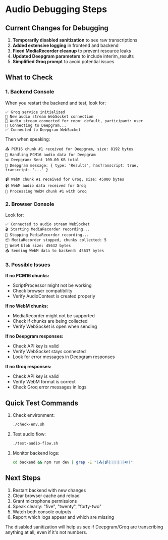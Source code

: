 # Audio Debugging Steps

## Current Changes for Debugging

1. **Temporarily disabled sanitization** to see raw transcriptions
2. **Added extensive logging** in frontend and backend
3. **Fixed MediaRecorder cleanup** to prevent resource leaks
4. **Updated Deepgram parameters** to include interim_results
5. **Simplified Groq prompt** to avoid potential issues

## What to Check

### 1. Backend Console

When you restart the backend and test, look for:

```
✅ Groq service initialized
🔌 New audio stream WebSocket connection
📡 Audio stream connected for room: default, participant: user
🔄 Connecting to Deepgram...
✅ Connected to Deepgram WebSocket
```

Then when speaking:
```
📤 PCM16 chunk #1 received for Deepgram, size: 8192 bytes
🎵 Handling PCM16 audio data for Deepgram
📊 Deepgram: Sent 100.00 KB total
📨 Deepgram message: { type: 'Results', hasTranscript: true, transcript: '...' }

📹 WebM chunk #1 received for Groq, size: 45000 bytes
📹 WebM audio data received for Groq
🎯 Processing WebM chunk #1 with Groq
```

### 2. Browser Console

Look for:
```
✅ Connected to audio stream WebSocket
🎬 Starting MediaRecorder recording...
🛑 Stopping MediaRecorder recording...
📦 MediaRecorder stopped, chunks collected: 5
🎵 WebM blob size: 45632 bytes
📤 Sending WebM data to backend: 45637 bytes
```

### 3. Possible Issues

**If no PCM16 chunks:**
- ScriptProcessor might not be working
- Check browser compatibility
- Verify AudioContext is created properly

**If no WebM chunks:**
- MediaRecorder might not be supported
- Check if chunks are being collected
- Verify WebSocket is open when sending

**If no Deepgram responses:**
- Check API key is valid
- Verify WebSocket stays connected
- Look for error messages in Deepgram responses

**If no Groq responses:**
- Check API key is valid
- Verify WebM format is correct
- Check Groq error messages in logs

## Quick Test Commands

1. Check environment:
   ```bash
   ./check-env.sh
   ```

2. Test audio flow:
   ```bash
   ./test-audio-flow.sh
   ```

3. Monitor backend logs:
   ```bash
   cd backend && npm run dev | grep -E "(📤|📹|📝|🎵|📨|🔊)"
   ```

## Next Steps

1. Restart backend with new changes
2. Clear browser cache and reload
3. Grant microphone permissions
4. Speak clearly: "five", "twenty", "forty-two"
5. Watch both console outputs
6. Report which logs appear and which are missing

The disabled sanitization will help us see if Deepgram/Groq are transcribing anything at all, even if it's not numbers.